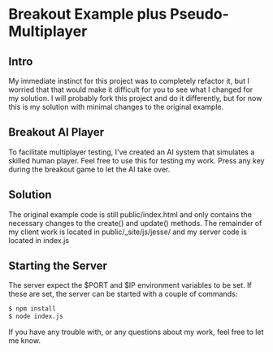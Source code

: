 # Breakout Example plus Pseudo-Multiplayer

## Intro
My immediate instinct for this project was to completely refactor it, but I 
worried that that would make it difficult for you to see what I changed for my 
solution. I will probably fork this project and do it differently, but for now 
this is my solution with minimal changes to the original example.

## Breakout AI Player
To facilitate multiplayer testing, I've created an AI system that simulates a 
skilled human player.  Feel free to use this for testing my work.  Press any key 
during the breakout game to let the AI take over.

## Solution
The original example code is still public/index.html and only contains the 
necessary changes to the create() and update() methods.  The remainder of my 
client work is located in public/_site/js/jesse/ and my server code is located 
in index.js

## Starting the Server
The server expect the $PORT and $IP environment variables to be set.  If these 
are set, the server can be started with a couple of commands:
```sh
$ npm install
$ node index.js
```
If you have any trouble with, or any questions about my work, feel free to let 
me know.


